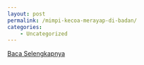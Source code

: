 ```yaml
---
layout: post
permalink: /mimpi-kecoa-merayap-di-badan/
categories:
    - Uncategorized
---
```


[Baca Selengkapnya](/06)
